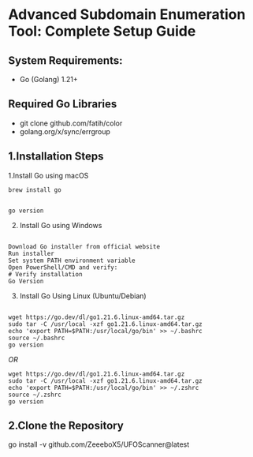 # **Advanced Subdomain Enumeration Tool: Complete Setup Guide**

## System Requirements:

- Go (Golang) 1.21+



## Required Go Libraries

- git clone github.com/fatih/color
- golang.org/x/sync/errgroup

## 1.Installation Steps

1.Install Go using macOS





``` # Using Homebrew
brew install go


go version
```

2. Install Go using Windows
``` 

Download Go installer from official website
Run installer
Set system PATH environment variable
Open PowerShell/CMD and verify:
# Verify installation
Go Version

```

3. Install Go Using Linux (Ubuntu/Debian)

```

wget https://go.dev/dl/go1.21.6.linux-amd64.tar.gz
sudo tar -C /usr/local -xzf go1.21.6.linux-amd64.tar.gz
echo 'export PATH=$PATH:/usr/local/go/bin' >> ~/.bashrc
source ~/.bashrc
go version

```

*OR*
```
wget https://go.dev/dl/go1.21.6.linux-amd64.tar.gz
sudo tar -C /usr/local -xzf go1.21.6.linux-amd64.tar.gz
echo 'export PATH=$PATH:/usr/local/go/bin' >> ~/.zshrc
source ~/.zshrc
go version

```


## 2.Clone the Repository

go install -v github.com/ZeeeboX5/UFOScanner@latest











